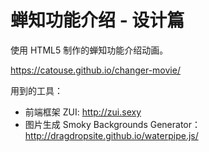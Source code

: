 # 蝉知功能介绍 - 设计篇

使用 HTML5 制作的蝉知功能介绍动画。

https://catouse.github.io/changer-movie/

用到的工具：

 - 前端框架 ZUI: http://zui.sexy
 - 图片生成 Smoky Backgrounds Generator：http://dragdropsite.github.io/waterpipe.js/

